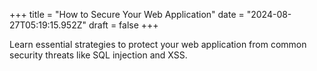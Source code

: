 +++
title = "How to Secure Your Web Application"
date = "2024-08-27T05:19:15.952Z"
draft = false
+++

  Learn essential strategies to protect your web application from common security threats like SQL injection and XSS.
        